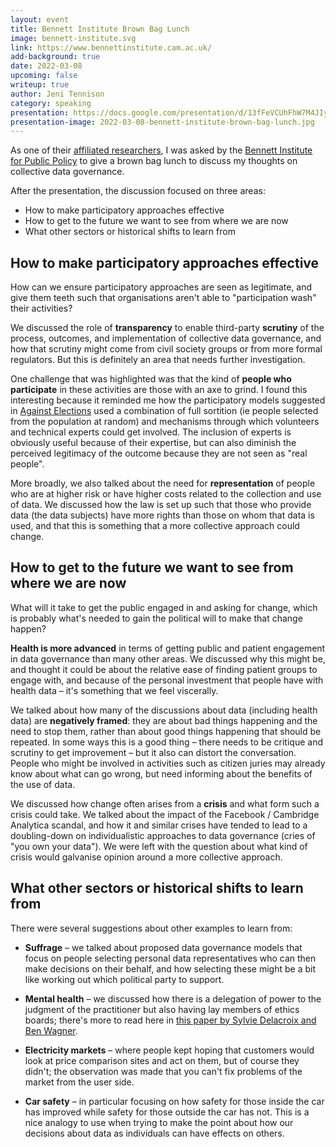```yaml
---
layout: event
title: Bennett Institute Brown Bag Lunch
image: bennett-institute.svg
link: https://www.bennettinstitute.cam.ac.uk/
add-background: true
date: 2022-03-08
upcoming: false
writeup: true
author: Jeni Tennison
category: speaking
presentation: https://docs.google.com/presentation/d/13fFeVCUhFhW7M4JIy3Nktr83-XoUrpxth6mALp4avOk/edit?usp=sharing
presentation-image: 2022-03-08-bennett-institute-brown-bag-lunch.jpg
---
```

As one of their [affiliated researchers](https://www.bennettinstitute.cam.ac.uk/about-us/affiliated-researcher/), I was asked by the [Bennett Institute for Public Policy](https://www.bennettinstitute.cam.ac.uk/) to give a brown bag lunch to discuss my thoughts on collective data governance.

After the presentation, the discussion focused on three areas:

* How to make participatory approaches effective
* How to get to the future we want to see from where we are now
* What other sectors or historical shifts to learn from

<!--more-->

## How to make participatory approaches effective

How can we ensure participatory approaches are seen as legitimate, and give them teeth such that organisations aren't able to "participation wash" their activities?

We discussed the role of **transparency** to enable third-party **scrutiny** of the process, outcomes, and implementation of collective data governance, and how that scrutiny might come from civil society groups or from more formal regulators. But this is definitely an area that needs further investigation.

One challenge that was highlighted was that the kind of **people who participate** in these activities are those with an axe to grind. I found this interesting because it reminded me how the participatory models suggested in [Against Elections](https://www.goodreads.com/book/show/30957274-against-elections) used a combination of full sortition (ie people selected from the population at random) and mechanisms through which volunteers and technical experts could get involved. The inclusion of experts is obviously useful because of their expertise, but can also diminish the perceived legitimacy of the outcome because they are not seen as "real people".

More broadly, we also talked about the need for **representation** of people who are at higher risk or have higher costs related to the collection and use of data. We discussed how the law is set up such that those who provide data (the data subjects) have more rights than those on whom that data is used, and that this is something that a more collective approach could change.

## How to get to the future we want to see from where we are now

What will it take to get the public engaged in and asking for change, which is probably what's needed to gain the political will to make that change happen?

**Health is more advanced** in terms of getting public and patient engagement in data governance than many other areas. We discussed why this might be, and thought it could be about the relative ease of finding patient groups to engage with, and because of the personal investment that people have with health data – it's something that we feel viscerally.

We talked about how many of the discussions about data (including health data) are **negatively framed**: they are about bad things happening and the need to stop them, rather than about good things happening that should be repeated. In some ways this is a good thing – there needs to be critique and scrutiny to get improvement – but it also can distort the conversation. People who might be involved in activities such as citizen juries may already know about what can go wrong, but need informing about the benefits of the use of data.

We discussed how change often arises from a **crisis** and what form such a crisis could take. We talked about the impact of the Facebook / Cambridge Analytica scandal, and how it and similar crises have tended to lead to a doubling-down on individualistic approaches to data governance (cries of "you own your data"). We were left with the question about what kind of crisis would galvanise opinion around a more collective approach.

## What other sectors or historical shifts to learn from

There were several suggestions about other examples to learn from:

* **Suffrage** – we talked about proposed data governance models that focus on people selecting personal data representatives who can then make decisions on their behalf, and how selecting these might be a bit like working out which political party to support.

* **Mental health** – we discussed how there is a delegation of power to the judgment of the practitioner but also having lay members of ethics boards; there's more to read here in [this paper by Sylvie Delacroix and Ben Wagner](https://www.sciencedirect.com/science/article/pii/S0267364920301254#cit_22).

* **Electricity markets** – where people kept hoping that customers would look at price comparison sites and act on them, but of course they didn't; the observation was made that you can't fix problems of the market from the user side.

* **Car safety** – in particular focusing on how safety for those inside the car has improved while safety for those outside the car has not. This is a nice analogy to use when trying to make the point about how our decisions about data as individuals can have effects on others.
